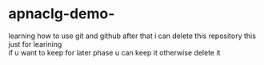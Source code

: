 # apnaclg-demo-
learning how to use git and github after that i can delete this repository this just for learining<br>
if u  want to keep for later phase u can keep it otherwise delete it
